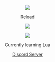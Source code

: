 <p align="center">  
<img src="https://media.discordapp.net/attachments/813341662545313832/813343404507267092/pokemon_pixel.gif">
</p>
<p align="center">
    Reload
<p align="center">  
<img src="https://komarev.com/ghpvc/?username=Reload&color=grey">
</p>
    <p align="center">
  <img src="https://discord.c99.nl/widget/theme-4/848409614642970625.png"/>
</p>
<p align="center">
Currently learning Lua
<p align="center">
    <a href="https://discord.gg/gyJ756sUjw">Discord Server</a>

